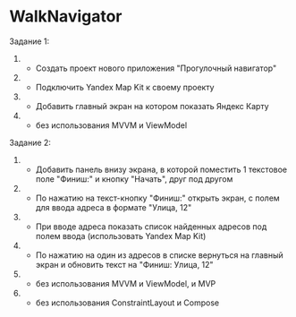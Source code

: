 # WalkNavigator

Задание 1:

1. + Создать проект нового приложения "Прогулочный навигатор"

2. + Подключить Yandex Map Kit к своему проекту

3. + Добавить главный экран на котором показать Яндекс Карту

4. - без использования MVVM и ViewModel

Задание 2:

1. + Добавить панель внизу экрана, в которой поместить 1 текстовое поле "Финиш:" и кнопку "Начать", друг под другом

2. + По нажатию на текст-кнопку "Финиш:" открыть экран, с полем для ввода адреса в формате "Улица, 12"

3. + При вводе адреса показать список найденных адресов под полем ввода (использовать Yandex Map Kit)

4. + По нажатию на один из адресов в списке вернуться на главный экран и обновить текст на "Финиш: Улица, 12"

5. - без использования MVVM и ViewModel, и MVP

6. - без использования ConstraintLayout и Compose
